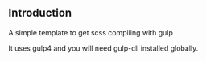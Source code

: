 ## Introduction

A simple template to get scss compiling with gulp

It uses gulp4 and you will need gulp-cli installed globally.
